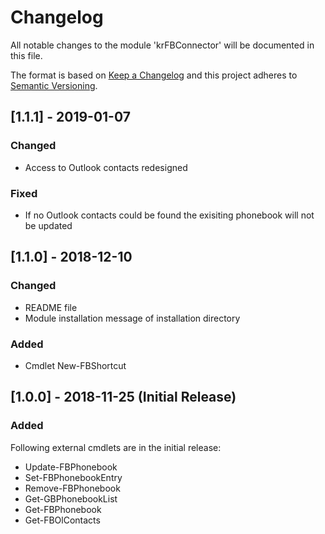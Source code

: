 # Changelog

All notable changes to the module 'krFBConnector' will be documented in this file.

The format is based on [Keep a Changelog](http://keepachangelog.com/en/1.0.0/)
and this project adheres to [Semantic Versioning](http://semver.org/spec/v2.0.0.html).

## [1.1.1] - 2019-01-07

### Changed

- Access to Outlook contacts redesigned

### Fixed

- If no Outlook contacts could be found the exisiting phonebook will not be updated

## [1.1.0] - 2018-12-10

### Changed

- README file
- Module installation message of installation directory

### Added

- Cmdlet New-FBShortcut


## [1.0.0] - 2018-11-25 (Initial Release)

### Added

Following external cmdlets are in the initial release:

- Update-FBPhonebook
- Set-FBPhonebookEntry
- Remove-FBPhonebook
- Get-GBPhonebookList
- Get-FBPhonebook
- Get-FBOlContacts
